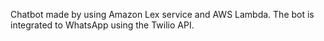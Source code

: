 Chatbot made by using Amazon Lex service and AWS Lambda. 
The bot is integrated to WhatsApp using the Twilio API.